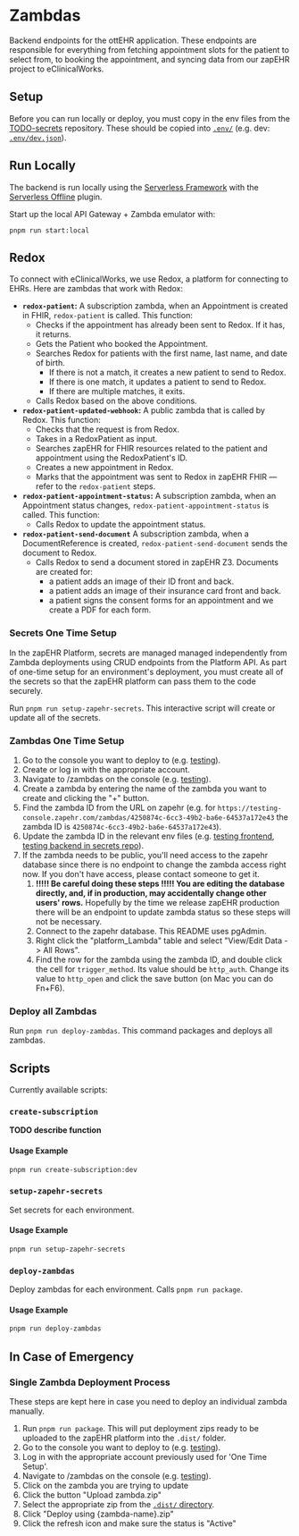 # Zambdas

Backend endpoints for the ottEHR application. These endpoints are responsible for everything from fetching appointment slots for the patient to select from, to booking the appointment, and syncing data from our zapEHR project to eClinicalWorks.

## Setup

Before you can run locally or deploy, you must copy in the env files from the [TODO-secrets](https://github.com/masslight/TODO-secrets) repository. These should be copied into [`.env/`](.env) (e.g. dev: [`.env/dev.json`](.env/dev.json)).

## Run Locally

The backend is run locally using the [Serverless Framework](https://www.serverless.com/framework/docs) with the [Serverless Offline](https://www.npmjs.com/package/serverless-offline) plugin.

Start up the local API Gateway + Zambda emulator with:

```[bash]
pnpm run start:local
```

## Redox

To connect with eClinicalWorks, we use Redox, a platform for connecting to EHRs. Here are zambdas that work with Redox:

- **`redox-patient`:** A subscription zambda, when an Appointment is created in FHIR, `redox-patient` is called. This function:
  - Checks if the appointment has already been sent to Redox. If it has, it returns.
  - Gets the Patient who booked the Appointment.
  - Searches Redox for patients with the first name, last name, and date of birth.
    - If there is not a match, it creates a new patient to send to Redox.
    - If there is one match, it updates a patient to send to Redox.
    - If there are multiple matches, it exits.
  - Calls Redox based on the above conditions.
- **`redox-patient-updated-webhook`:** A public zambda that is called by Redox. This function:
  - Checks that the request is from Redox.
  - Takes in a RedoxPatient as input.
  - Searches zapEHR for FHIR resources related to the patient and appointment using the RedoxPatient's ID.
  - Creates a new appointment in Redox.
  - Marks that the appointment was sent to Redox in zapEHR FHIR — refer to the `redox-patient` steps.
- **`redox-patient-appointment-status`:** A subscription zambda, when an Appointment status changes, `redox-patient-appointment-status` is called. This function:
  - Calls Redox to update the appointment status.
- **`redox-patient-send-document`** A subscription zambda, when a DocumentReference is created, `redox-patient-send-document` sends the document to Redox.
  - Calls Redox to send a document stored in zapEHR Z3. Documents are created for:
    - a patient adds an image of their ID front and back.
    - a patient adds an image of their insurance card front and back.
    - a patient signs the consent forms for an appointment and we create a PDF for each form.

### Secrets One Time Setup

In the zapEHR Platform, secrets are managed managed independently from Zambda deployments using CRUD endpoints from the Platform API. As part of one-time setup for an environment's deployment, you must create all of the secrets so that the zapEHR platform can pass them to the code securely.

Run `pnpm run setup-zapehr-secrets`. This interactive script will create or update all of the secrets.

### Zambdas One Time Setup

1. Go to the console you want to deploy to (e.g. [testing](https://testing-console.zapehr.com/)).
2. Create or log in with the appropriate account.
3. Navigate to /zambdas on the console (e.g. [testing](https://testing-console.zapehr.com/zambdas)).
4. Create a zambda by entering the name of the zambda you want to create and clicking the "+" button.
5. Find the zambda ID from the URL on zapehr (e.g. for `https://testing-console.zapehr.com/zambdas/4250874c-6cc3-49b2-ba6e-64537a172e43` the zambda ID is `4250874c-6cc3-49b2-ba6e-64537a172e43`).
6. Update the zambda ID in the relevant env files (e.g. [testing frontend](../app/env/testing.env.js), [testing backend in secrets repo](https://github.com/masslight/TODO-secrets/blob/main/bh-zambdas/testing.json)).
7. If the zambda needs to be public, you'll need access to the zapehr database since there is no endpoint to change the zambda access right now. If you don't have access, please contact someone to get it.
   1. **!!!!! Be careful doing these steps !!!!! You are editing the database directly, and, if in production, may accidentally change other users' rows.** Hopefully by the time we release zapEHR production there will be an endpoint to update zambda status so these steps will not be necessary.
   2. Connect to the zapehr database. This README uses pgAdmin.
   3. Right click the "platform_Lambda" table and select "View/Edit Data -> All Rows".
   4. Find the row for the zambda using the zambda ID, and double click the cell for `trigger_method`. Its value should be `http_auth`. Change its value to `http_open` and click the save button (on Mac you can do Fn+F6).

### Deploy all Zambdas

Run `pnpm run deploy-zambdas`. This command packages and deploys all zambdas.

## Scripts

Currently available scripts:

### `create-subscription`

**TODO describe function**

#### Usage Example

```sh
pnpm run create-subscription:dev
```

### `setup-zapehr-secrets`

Set secrets for each environment.

#### Usage Example

```sh
pnpm run setup-zapehr-secrets
```

### `deploy-zambdas`

Deploy zambdas for each environment. Calls `pnpm run package`.

#### Usage Example

```sh
pnpm run deploy-zambdas
```

## In Case of Emergency

### Single Zambda Deployment Process

These steps are kept here in case you need to deploy an individual zambda manually.

1. Run `pnpm run package`. This will put deployment zips ready to be uploaded to the zapEHR platform into the `.dist/` folder.
2. Go to the console you want to deploy to (e.g. [testing](https://testing-console.zapehr.com/)).
3. Log in with the appropriate account previously used for 'One Time Setup'.
4. Navigate to /zambdas on the console (e.g. [testing](https://testing-console.zapehr.com/zambdas)).
5. Click on the zambda you are trying to update
6. Click the button "Upload zambda.zip"
7. Select the appropriate zip from the [`.dist/` directory](.dist).
8. Click "Deploy using {zambda-name}.zip"
9. Click the refresh icon and make sure the status is "Active"
